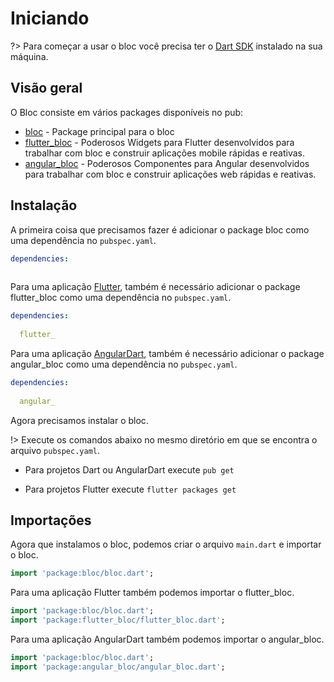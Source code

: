 # Iniciando

?> Para começar a usar o bloc você precisa ter o [Dart SDK](https://www.dartlang.org/install) instalado na sua máquina.

## Visão geral

O Bloc consiste em vários packages disponíveis no pub:

- [bloc](https://pub.dev/packages/bloc) - Package principal para o bloc
- [flutter_bloc](https://pub.dev/packages/flutter_bloc) - Poderosos Widgets para Flutter desenvolvidos para trabalhar com bloc e construir aplicações mobile rápidas e reativas.
- [angular_bloc](https://pub.dev/packages/angular_bloc) - Poderosos Componentes para Angular desenvolvidos para trabalhar com bloc e construir aplicações web rápidas e reativas.

## Instalação

A primeira coisa que precisamos fazer é adicionar o package bloc como uma dependência no `pubspec.yaml`.

```yaml
dependencies:
  
```

Para uma aplicação [Flutter](https://flutter.io), também é necessário adicionar o package flutter_bloc como uma dependência no `pubspec.yaml`.

```yaml
dependencies:
  
  flutter_
```

Para uma aplicação [AngularDart](https://webdev.dartlang.org/angular), também é necessário adicionar o package angular_bloc como uma dependência no `pubspec.yaml`.

```yaml
dependencies:
  
  angular_
```

Agora precisamos instalar o bloc.

!> Execute os comandos abaixo no mesmo diretório em que se encontra o arquivo `pubspec.yaml`.

- Para projetos Dart ou AngularDart execute `pub get`

- Para projetos Flutter execute `flutter packages get`

## Importações

Agora que instalamos o bloc, podemos criar o arquivo `main.dart` e importar o bloc.

```dart
import 'package:bloc/bloc.dart';
```

Para uma aplicação Flutter também podemos importar o flutter_bloc.

```dart
import 'package:bloc/bloc.dart';
import 'package:flutter_bloc/flutter_bloc.dart';
```

Para uma aplicação AngularDart também podemos importar o angular_bloc.

```dart
import 'package:bloc/bloc.dart';
import 'package:angular_bloc/angular_bloc.dart';
```
